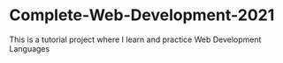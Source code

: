 # Complete-Web-Development-2021
This is a tutorial project where I learn and practice Web Development Languages
